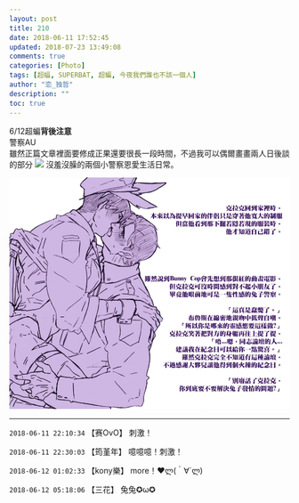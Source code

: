 ```yaml
---
layout: post
title: 210
date: 2018-06-11 17:52:45
updated: 2018-07-23 13:49:08
comments: true
categories: [Photo]
tags: [超蝠, SUPERBAT, 超蝙, 今夜我們誰也不該一個人]
author: "恋_独哲"
description: ""
toc: true
---
```


<p>6/12超蝙<strong>背後注意</strong><br />警察AU<br />雖然正篇文章裡面要修成正果還要很長一段時間，不過我可以偶爾畫畫兩人日後談的部分&nbsp;<img src="https://emos.plurk.com/e6fb2a642c666bb6a451e71425aad126_w20_h20.gif"  style="max-width:500px;"  />&nbsp;沒羞沒臊的兩個小警察恩愛生活日常。<br /></p>

![](https://raw.githubusercontent.com/alicewish/maple50821/master/img_YW5MWVN1NEpoZFVZZ2RoM0VBTDcwaGtHOHRNWDNoQ2I0N1dRVjVCQTZQUlB0Vjc2SGZCQmdBPT0.jpg)

---

`2018-06-11 22:10:34` 【赛OvO】 刺激！

`2018-06-11 22:30:03` 【筠堇年】 噫噫噫！刺激！

`2018-06-12 01:02:33` 【kony樂】 more！♥ლ(｀∀´ლ)

`2018-06-12 05:18:06` 【三花】 兔兔✪ω✪
